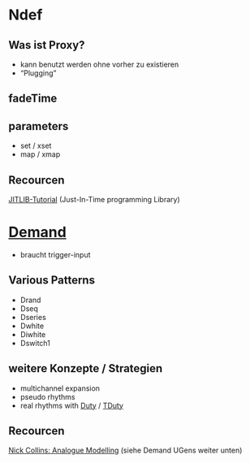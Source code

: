 

# Ndef


## Was ist Proxy?

-   kann benutzt werden ohne vorher zu existieren
-   &ldquo;Plugging&rdquo;


## fadeTime


## parameters

-   set / xset
-   map / xmap


## Recourcen

[JITLIB-Tutorial](http://doc.sccode.org/Overviews/JITLib.html#footnote_3) (Just-In-Time programming Library)


# [Demand](http://doc.sccode.org/Classes/Demand.html)

-   braucht trigger-input


## Various Patterns

-   Drand
-   Dseq
-   Dseries
-   Dwhite
-   Diwhite
-   Dswitch1


## weitere Konzepte / Strategien

-   multichannel expansion
-   pseudo rhythms
-   real rhythms with [Duty](http://doc.sccode.org/Classes/Duty.html) / [TDuty](http://doc.sccode.org/Classes/TDuty.html)


## Recourcen

[Nick Collins: Analogue Modelling](https://composerprogrammer.com/teaching/supercollider/sctutorial/11.2%2520Analogue%2520Modelling.html) (siehe Demand UGens weiter unten)

